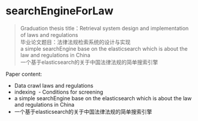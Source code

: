 # searchEngineForLaw
> Graduation thesis title：Retrieval system design and implementation of laws and regulations<br/>
 毕业论文题目：法律法规检索系统的设计与实现<br/>
 a simple searchEngine base on the elasticsearch which is about the law and regulations in China<br/>
 一个基于elasticsearch的关于中国法律法规的简单搜索引擎
 
 Paper content:<br/>
  - Data crawl laws and regulations
  - indexing
  - Conditions for screening
  - a simple searchEngine base on the elasticsearch which is about the law and regulations in China
  - 一个基于elasticsearch的关于中国法律法规的简单搜索引擎
